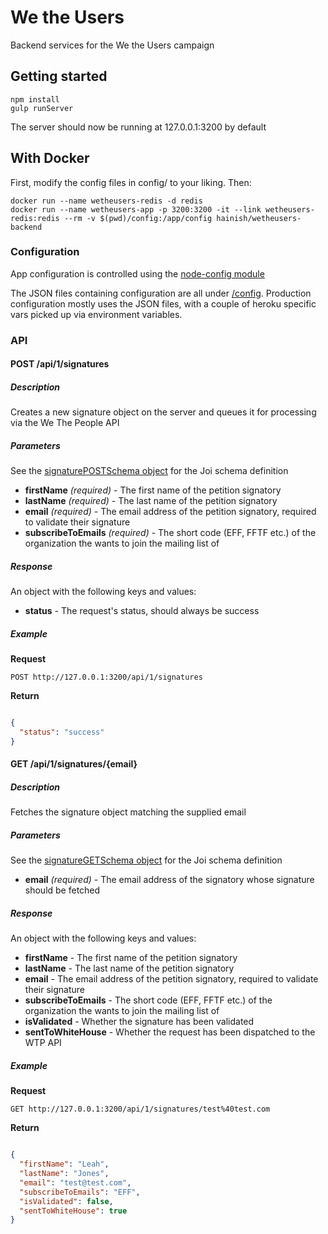 We the Users
==================

Backend services for the We the Users campaign


## Getting started

```
npm install
gulp runServer
```

The server should now be running at 127.0.0.1:3200 by default

## With Docker

First, modify the config files in config/ to your liking. Then:

```
docker run --name wetheusers-redis -d redis
docker run --name wetheusers-app -p 3200:3200 -it --link wetheusers-redis:redis --rm -v $(pwd)/config:/app/config hainish/wetheusers-backend
```

### Configuration

App configuration is controlled using the [node-config module](https://github.com/lorenwest/node-config)

The JSON files containing configuration are all under [/config](https://github.com/tfrce/wetheusers-backend/tree/master/config). Production configuration mostly uses the JSON files, with a couple of heroku specific vars picked up via environment variables.

### API

#### POST /api/1/signatures

##### Description

Creates a new signature object on the server and queues it for processing via the We The People API

##### Parameters

See the [signaturePOSTSchema object](https://github.com/tfrce/wetheusers-backend/blob/master/api/validation.js) for the Joi schema definition

- **firstName** _(required)_ - The first name of the petition signatory
- **lastName** _(required)_ - The last name of the petition signatory
- **email** _(required)_ - The email address of the petition signatory, required to validate their signature
- **subscribeToEmails** _(required)_ - The short code (EFF, FFTF etc.) of the organization the wants to join the mailing list of

##### Response

An object with the following keys and values:

- **status** - The request's status, should always be success

##### Example

**Request**

````
POST http://127.0.0.1:3200/api/1/signatures
````

**Return**

``` json

{
  "status": "success"
}

```

#### GET /api/1/signatures/{email}

##### Description

Fetches the signature object matching the supplied email

##### Parameters

See the [signatureGETSchema object](https://github.com/tfrce/wetheusers-backend/blob/master/api/validation.js) for the Joi schema definition

- **email** _(required)_ - The email address of the signatory whose signature should be fetched

##### Response

An object with the following keys and values:

- **firstName** - The first name of the petition signatory
- **lastName** - The last name of the petition signatory
- **email** - The email address of the petition signatory, required to validate their signature
- **subscribeToEmails** - The short code (EFF, FFTF etc.) of the organization the wants to join the mailing list of
- **isValidated** - Whether the signature has been validated
- **sentToWhiteHouse** - Whether the request has been dispatched to the WTP API

##### Example

**Request**

````
GET http://127.0.0.1:3200/api/1/signatures/test%40test.com
````

**Return**

``` json

{
  "firstName": "Leah",
  "lastName": "Jones",
  "email": "test@test.com",
  "subscribeToEmails": "EFF",
  "isValidated": false,
  "sentToWhiteHouse": true
}

```
